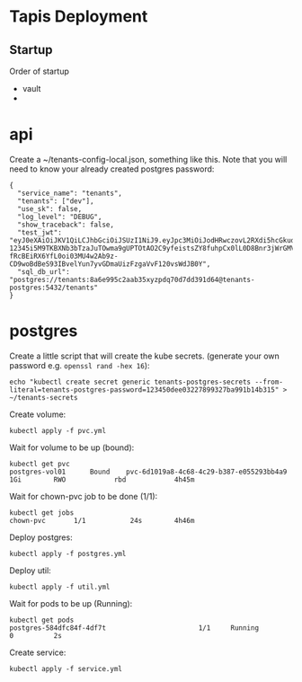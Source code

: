 # Tapis Deployment

## Startup 

Order of startup

- vault
- 


# api

  
Create a ~/tenants-config-local.json, something like this. Note that you will need to know your already created postgres password:
    
    {
      "service_name": "tenants",
      "tenants": ["dev"],
      "use_sk": false,
      "log_level": "DEBUG",
      "show_traceback": false,
      "test_jwt": "eyJ0eXAiOiJKV1QiLCJhbGciOiJSUzI1NiJ9.eyJpc3MiOiJodHRwczovL2RXdi5hcGkudGFwaXMuaW8vdG9rZW5zL3YzIiwic3ViIjoianN0dWJic0BkZXYiLCJ0YXBpcy90ZW5hbnRfaWQiOiJkZXYiLCJ0YXBpcy90b2tlbl90eXBlIjoiYWNjZXNzIiwidGFwaXMvZGVsZWdhdGlvbiI6ZmFsc2UsInRhcGlzL2RlbGVnYXRpb25fc3ViIjpudWxsLCJ0YXBpcy91c2VybmFtZSI6ImpzdHViYnMiLCJ0YXBpcy9hY2NvdW50X3R5cGUiOiJzZXJ2aWNlIiwiZXhwIjozMTQ5MDc4MDU2fQ.NoiGj7l8uCGhDyo-12345i5M9TKBXNb3bTzaJuTOwma9gUPTOtAO2C9yfeistsZY8fuhpCx0lL0D8Bnr3jWrGMVM_wGAKbF-fRcBEiRX6YfL0oi03MU4w2Ab9z-CD9woBdBeS93IBvelYun7yvGDmaUizFzgaVvF120vsWdJB0Y",
      "sql_db_url": "postgres://tenants:8a6e995c2aab35xyzpdq70d7dd391d64@tenants-postgres:5432/tenants"
    }

# postgres 

Create a little script that will create the kube secrets. (generate your own password e.g. `openssl rand -hex 16`): 

    echo "kubectl create secret generic tenants-postgres-secrets --from-literal=tenants-postgres-password=123450dee03227899327ba991b14b315" > ~/tenants-secrets


Create volume:

    kubectl apply -f pvc.yml

Wait for volume to be up (bound):

    kubectl get pvc
    postgres-vol01      Bound    pvc-6d1019a8-4c68-4c29-b387-e055293bb4a9   1Gi        RWO            rbd            4h45m

Wait for chown-pvc job to be done (1/1):

    kubectl get jobs
    chown-pvc       1/1           24s        4h46m

Deploy postgres:

    kubectl apply -f postgres.yml

Deploy util:

    kubectl apply -f util.yml


Wait for pods to be up (Running):

    kubectl get pods
    postgres-584dfc84f-4df7t                       1/1     Running             0          2s


Create service:

    kubectl apply -f service.yml

